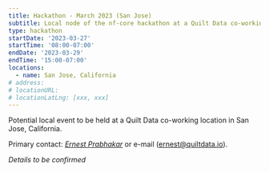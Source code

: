 ```yaml
---
title: Hackathon - March 2023 (San Jose)
subtitle: Local node of the nf-core hackathon at a Quilt Data co-working location.
type: hackathon
startDate: '2023-03-27'
startTime: '08:00-07:00'
endDate: '2023-03-29'
endTime: '15:00-07:00'
locations:
  - name: San Jose, California
# address:
# locationURL:
# locationLatLng: [xxx, xxx]
---
```


Potential local event to be held at a Quilt Data co-working location in San Jose, California.

Primary contact: [<i class="fab fa-slack">Ernest Prabhakar</i>](https://nfcore.slack.com/team/U045P86C8LS) or e-mail ([ernest@quiltdata.io](mailto:ernest@quiltdata.io)).

_Details to be confirmed_
